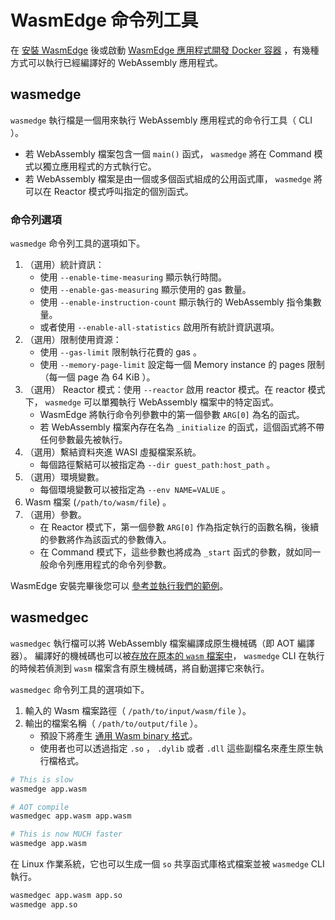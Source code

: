 # WasmEdge 命令列工具

在 [安裝 WasmEdge](install.md) 後或啟動 [WasmEdge 應用程式開發 Docker 容器](docker.md) ，有幾種方式可以執行已經編譯好的 WebAssembly 應用程式。

## wasmedge

`wasmedge` 執行檔是一個用來執行 WebAssembly 應用程式的命令行工具（ CLI ）。

- 若 WebAssembly 檔案包含一個 `main()` 函式， `wasmedge` 將在 Command 模式以獨立應用程式的方式執行它。
- 若 WebAssembly 檔案是由一個或多個函式組成的公用函式庫， `wasmedge` 將可以在 Reactor 模式呼叫指定的個別函式。

### 命令列選項

`wasmedge` 命令列工具的選項如下。

1. （選用）統計資訊：
   - 使用 `--enable-time-measuring` 顯示執行時間。
   - 使用 `--enable-gas-measuring` 顯示使用的 gas 數量。
   - 使用 `--enable-instruction-count` 顯示執行的 WebAssembly 指令集數量。
   - 或者使用 `--enable-all-statistics` 啟用所有統計資訊選項。
2. （選用）限制使用資源：
   - 使用 `--gas-limit` 限制執行花費的 gas 。
   - 使用 `--memory-page-limit` 設定每一個 Memory instance 的 pages 限制（每一個 page 為 64 KiB ）。
3. （選用） Reactor 模式：使用 `--reactor` 啟用 reactor 模式。在 reactor 模式下， `wasmedge` 可以單獨執行 WebAssembly 檔案中的特定函式。
   - WasmEdge 將執行命令列參數中的第一個參數 `ARG[0]` 為名的函式。
   - 若 WebAssembly 檔案內存在名為 `_initialize` 的函式，這個函式將不帶任何參數最先被執行。
4. （選用）繫結資料夾進 WASI 虛擬檔案系統。
   - 每個路徑繫結可以被指定為 `--dir guest_path:host_path` 。
5. （選用）環境變數。
   - 每個環境變數可以被指定為 `--env NAME=VALUE` 。
6. Wasm 檔案 (`/path/to/wasm/file`) 。
7. （選用）參數。
   - 在 Reactor 模式下，第一個參數 `ARG[0]` 作為指定執行的函數名稱，後續的參數將作為該函式的參數傳入。
   - 在 Command 模式下，這些參數也將成為 `_start` 函式的參數，就如同一般命令列應用程式的命令列參數。

WasmEdge 安裝完畢後您可以 [參考並執行我們的範例](../index.md)。

## wasmedgec

`wasmedgec` 執行檔可以將 WebAssembly 檔案編譯成原生機械碼（即 AOT 編譯器）。
編譯好的機械碼也可以被[存放在原本的 `wasm` 檔案中](universal.md)， `wasmedge` CLI 在執行的時候若偵測到 `wasm` 檔案含有原生機械碼，將自動選擇它來執行。

`wasmedgec` 命令列工具的選項如下。

1. 輸入的 Wasm 檔案路徑（ `/path/to/input/wasm/file` ）。
2. 輸出的檔案名稱（ `/path/to/output/file` ）。
   - 預設下將產生 [通用 Wasm binary 格式](universal.md)。
   - 使用者也可以透過指定 `.so` ， `.dylib` 或者 `.dll` 這些副檔名來產生原生執行檔格式。

```bash
# This is slow
wasmedge app.wasm

# AOT compile
wasmedgec app.wasm app.wasm

# This is now MUCH faster
wasmedge app.wasm
```

在 Linux 作業系統，它也可以生成一個 `so` 共享函式庫格式檔案並被 `wasmedge` CLI 執行。

```bash
wasmedgec app.wasm app.so
wasmedge app.so
```
